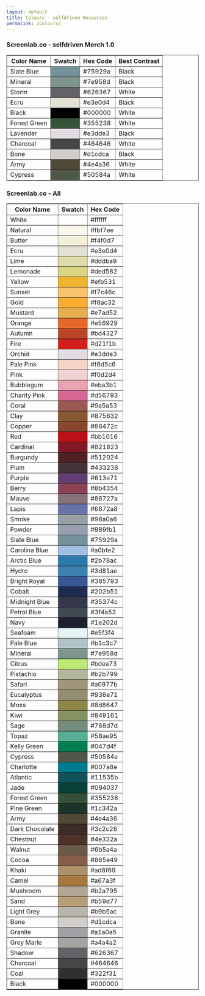 ```yaml
---
layout: default
title: Colours - selfdriven Resources
permalink: /colours/
---
```


### Screenlab.co - selfdriven Merch 1.0

<table border="1" cellpadding="6" cellspacing="0">
  <thead>
    <tr>
      <th>Color Name</th>
      <th>Swatch</th>
      <th>Hex Code</th>
      <th>Best Contrast</th>
    </tr>
  </thead>
  <tbody>
    <tr><td>Slate Blue</td><td style="background:#75929a; width:60px;"></td><td>#75929a</td><td>Black</td></tr>
    <tr><td>Mineral</td><td style="background:#7e958d; width:60px;"></td><td>#7e958d</td><td>Black</td></tr>
    <tr><td>Storm</td><td style="background:#626367; width:60px;"></td><td>#626367</td><td>White</td></tr>
    <tr><td>Ecru</td><td style="background:#e3e0d4; width:60px;"></td><td>#e3e0d4</td><td>Black</td></tr>
    <tr><td>Black</td><td style="background:#000000; width:60px;"></td><td>#000000</td><td>White</td></tr>
    <tr><td>Forest Green</td><td style="background:#355238; width:60px;"></td><td>#355238</td><td>White</td></tr>
    <tr><td>Lavender</td><td style="background:#e3dde3; width:60px;"></td><td>#e3dde3</td><td>Black</td></tr>
    <tr><td>Charcoal</td><td style="background:#464646; width:60px;"></td><td>#464646</td><td>White</td></tr>
    <tr><td>Bone</td><td style="background:#d1cdca; width:60px;"></td><td>#d1cdca</td><td>Black</td></tr>
    <tr><td>Army</td><td style="background:#4e4a36; width:60px;"></td><td>#4e4a36</td><td>White</td></tr>
    <tr><td>Cypress</td><td style="background:#50584a; width:60px;"></td><td>#50584a</td><td>White</td></tr>
  </tbody>
</table>

### Screenlab.co - All
<table border="1" cellpadding="6" cellspacing="0">
  <thead>
    <tr>
      <th>Color Name</th>
      <th>Swatch</th>
      <th>Hex Code</th>
    </tr>
  </thead>
  <tbody>
    <tr><td>White</td><td style="background:#ffffff; width:60px;"></td><td>#ffffff</td></tr>
    <tr><td>Natural</td><td style="background:#fbf7ee; width:60px;"></td><td>#fbf7ee</td></tr>
    <tr><td>Butter</td><td style="background:#f4f0d7; width:60px;"></td><td>#f4f0d7</td></tr>
    <tr><td>Ecru</td><td style="background:#e3e0d4; width:60px;"></td><td>#e3e0d4</td></tr>
    <tr><td>Lime</td><td style="background:#dddba9; width:60px;"></td><td>#dddba9</td></tr>
    <tr><td>Lemonade</td><td style="background:#ded582; width:60px;"></td><td>#ded582</td></tr>
    <tr><td>Yellow</td><td style="background:#efb531; width:60px;"></td><td>#efb531</td></tr>
    <tr><td>Sunset</td><td style="background:#f7c46c; width:60px;"></td><td>#f7c46c</td></tr>
    <tr><td>Gold</td><td style="background:#f8ac32; width:60px;"></td><td>#f8ac32</td></tr>
    <tr><td>Mustard</td><td style="background:#e7ad52; width:60px;"></td><td>#e7ad52</td></tr>
    <tr><td>Orange</td><td style="background:#e56929; width:60px;"></td><td>#e56929</td></tr>
    <tr><td>Autumn</td><td style="background:#bd4327; width:60px;"></td><td>#bd4327</td></tr>
    <tr><td>Fire</td><td style="background:#d21f1b; width:60px;"></td><td>#d21f1b</td></tr>
    <tr><td>Orchid</td><td style="background:#e3dde3; width:60px;"></td><td>#e3dde3</td></tr>
    <tr><td>Pale Pink</td><td style="background:#f6d5c6; width:60px;"></td><td>#f6d5c6</td></tr>
    <tr><td>Pink</td><td style="background:#f0d2d4; width:60px;"></td><td>#f0d2d4</td></tr>
    <tr><td>Bubblegum</td><td style="background:#eba3b1; width:60px;"></td><td>#eba3b1</td></tr>
    <tr><td>Charity Pink</td><td style="background:#d56793; width:60px;"></td><td>#d56793</td></tr>
    <tr><td>Coral</td><td style="background:#9a5a53; width:60px;"></td><td>#9a5a53</td></tr>
    <tr><td>Clay</td><td style="background:#875632; width:60px;"></td><td>#875632</td></tr>
    <tr><td>Copper</td><td style="background:#88472c; width:60px;"></td><td>#88472c</td></tr>
    <tr><td>Red</td><td style="background:#bb1016; width:60px;"></td><td>#bb1016</td></tr>
    <tr><td>Cardinal</td><td style="background:#821823; width:60px;"></td><td>#821823</td></tr>
    <tr><td>Burgundy</td><td style="background:#512024; width:60px;"></td><td>#512024</td></tr>
    <tr><td>Plum</td><td style="background:#433238; width:60px;"></td><td>#433238</td></tr>
    <tr><td>Purple</td><td style="background:#613e71; width:60px;"></td><td>#613e71</td></tr>
    <tr><td>Berry</td><td style="background:#8b4354; width:60px;"></td><td>#8b4354</td></tr>
    <tr><td>Mauve</td><td style="background:#86727a; width:60px;"></td><td>#86727a</td></tr>
    <tr><td>Lapis</td><td style="background:#6872a8; width:60px;"></td><td>#6872a8</td></tr>
    <tr><td>Smoke</td><td style="background:#98a0a6; width:60px;"></td><td>#98a0a6</td></tr>
    <tr><td>Powder</td><td style="background:#989fb1; width:60px;"></td><td>#989fb1</td></tr>
    <tr><td>Slate Blue</td><td style="background:#75929a; width:60px;"></td><td>#75929a</td></tr>
    <tr><td>Carolina Blue</td><td style="background:#a0bfe2; width:60px;"></td><td>#a0bfe2</td></tr>
    <tr><td>Arctic Blue</td><td style="background:#2b78ac; width:60px;"></td><td>#2b78ac</td></tr>
    <tr><td>Hydro</td><td style="background:#3d81ae; width:60px;"></td><td>#3d81ae</td></tr>
    <tr><td>Bright Royal</td><td style="background:#385793; width:60px;"></td><td>#385793</td></tr>
    <tr><td>Cobalt</td><td style="background:#202b51; width:60px;"></td><td>#202b51</td></tr>
    <tr><td>Midnight Blue</td><td style="background:#35374c; width:60px;"></td><td>#35374c</td></tr>
    <tr><td>Petrol Blue</td><td style="background:#3f4a53; width:60px;"></td><td>#3f4a53</td></tr>
    <tr><td>Navy</td><td style="background:#1e202d; width:60px;"></td><td>#1e202d</td></tr>
    <tr><td>Seafoam</td><td style="background:#e5f3f4; width:60px;"></td><td>#e5f3f4</td></tr>
    <tr><td>Pale Blue</td><td style="background:#b1c3c7; width:60px;"></td><td>#b1c3c7</td></tr>
    <tr><td>Mineral</td><td style="background:#7e958d; width:60px;"></td><td>#7e958d</td></tr>
    <tr><td>Citrus</td><td style="background:#bdea73; width:60px;"></td><td>#bdea73</td></tr>
    <tr><td>Pistachio</td><td style="background:#b2b799; width:60px;"></td><td>#b2b799</td></tr>
    <tr><td>Safari</td><td style="background:#a0977b; width:60px;"></td><td>#a0977b</td></tr>
    <tr><td>Eucalyptus</td><td style="background:#938e71; width:60px;"></td><td>#938e71</td></tr>
    <tr><td>Moss</td><td style="background:#8d8647; width:60px;"></td><td>#8d8647</td></tr>
    <tr><td>Kiwi</td><td style="background:#849161; width:60px;"></td><td>#849161</td></tr>
    <tr><td>Sage</td><td style="background:#768d7d; width:60px;"></td><td>#768d7d</td></tr>
    <tr><td>Topaz</td><td style="background:#58ae95; width:60px;"></td><td>#58ae95</td></tr>
    <tr><td>Kelly Green</td><td style="background:#047d4f; width:60px;"></td><td>#047d4f</td></tr>
    <tr><td>Cypress</td><td style="background:#50584a; width:60px;"></td><td>#50584a</td></tr>
    <tr><td>Charlotte</td><td style="background:#007a8e; width:60px;"></td><td>#007a8e</td></tr>
    <tr><td>Atlantic</td><td style="background:#11535b; width:60px;"></td><td>#11535b</td></tr>
    <tr><td>Jade</td><td style="background:#094037; width:60px;"></td><td>#094037</td></tr>
    <tr><td>Forest Green</td><td style="background:#355238; width:60px;"></td><td>#355238</td></tr>
    <tr><td>Pine Green</td><td style="background:#1c342a; width:60px;"></td><td>#1c342a</td></tr>
    <tr><td>Army</td><td style="background:#4e4a36; width:60px;"></td><td>#4e4a36</td></tr>
    <tr><td>Dark Chocolate</td><td style="background:#3c2c26; width:60px;"></td><td>#3c2c26</td></tr>
    <tr><td>Chestnut</td><td style="background:#4e332a; width:60px;"></td><td>#4e332a</td></tr>
    <tr><td>Walnut</td><td style="background:#6b5a4a; width:60px;"></td><td>#6b5a4a</td></tr>
    <tr><td>Cocoa</td><td style="background:#865e49; width:60px;"></td><td>#865e49</td></tr>
    <tr><td>Khaki</td><td style="background:#ad8f69; width:60px;"></td><td>#ad8f69</td></tr>
    <tr><td>Camel</td><td style="background:#a67a3f; width:60px;"></td><td>#a67a3f</td></tr>
    <tr><td>Mushroom</td><td style="background:#b2a795; width:60px;"></td><td>#b2a795</td></tr>
    <tr><td>Sand</td><td style="background:#b59d77; width:60px;"></td><td>#b59d77</td></tr>
    <tr><td>Light Grey</td><td style="background:#b9b5ac; width:60px;"></td><td>#b9b5ac</td></tr>
    <tr><td>Bone</td><td style="background:#d1cdca; width:60px;"></td><td>#d1cdca</td></tr>
    <tr><td>Granite</td><td style="background:#a1a0a5; width:60px;"></td><td>#a1a0a5</td></tr>
    <tr><td>Grey Marle</td><td style="background:#a4a4a2; width:60px;"></td><td>#a4a4a2</td></tr>
    <tr><td>Shadow</td><td style="background:#626367; width:60px;"></td><td>#626367</td></tr>
    <tr><td>Charcoal</td><td style="background:#464646; width:60px;"></td><td>#464646</td></tr>
    <tr><td>Coal</td><td style="background:#322f31; width:60px;"></td><td>#322f31</td></tr>
    <tr><td>Black</td><td style="background:#000000; width:60px;"></td><td>#000000</td></tr>
  </tbody>
</table>